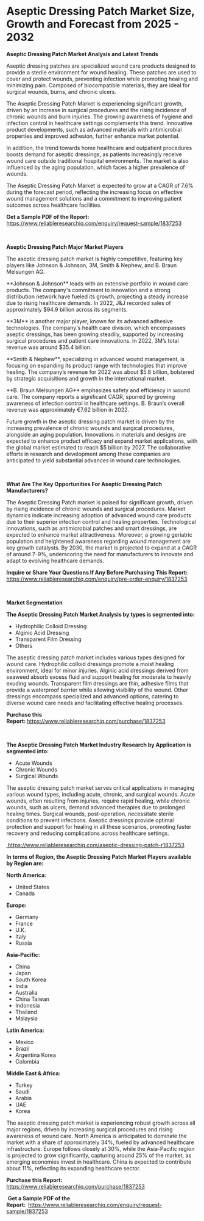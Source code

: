 <p><h1>Aseptic Dressing Patch Market Size, Growth and Forecast from 2025 - 2032</h1></p><p><strong>Aseptic Dressing Patch Market Analysis and Latest Trends</strong></p>
<p><p>Aseptic dressing patches are specialized wound care products designed to provide a sterile environment for wound healing. These patches are used to cover and protect wounds, preventing infection while promoting healing and minimizing pain. Composed of biocompatible materials, they are ideal for surgical wounds, burns, and chronic ulcers.</p><p>The Aseptic Dressing Patch Market is experiencing significant growth, driven by an increase in surgical procedures and the rising incidence of chronic wounds and burn injuries. The growing awareness of hygiene and infection control in healthcare settings complements this trend. Innovative product developments, such as advanced materials with antimicrobial properties and improved adhesion, further enhance market potential. </p><p>In addition, the trend towards home healthcare and outpatient procedures boosts demand for aseptic dressings, as patients increasingly receive wound care outside traditional hospital environments. The market is also influenced by the aging population, which faces a higher prevalence of wounds. </p><p>The Aseptic Dressing Patch Market is expected to grow at a CAGR of 7.6% during the forecast period, reflecting the increasing focus on effective wound management solutions and a commitment to improving patient outcomes across healthcare facilities.</p></p>
<p><strong>Get a Sample PDF of the Report:&nbsp;</strong> <a href="https://www.reliableresearchiq.com/enquiry/request-sample/1837253?utm_campaign=3365&utm_medium=2&utm_source=Github&utm_content=ia&utm_term=14042025&utm_id=aseptic-dressing-patch">https://www.reliableresearchiq.com/enquiry/request-sample/1837253</a></p>
<p>&nbsp;</p>
<p><strong>Aseptic Dressing Patch Major Market Players</strong></p>
<p><p>The aseptic dressing patch market is highly competitive, featuring key players like Johnson & Johnson, 3M, Smith & Nephew, and B. Braun Melsungen AG. </p><p>**Johnson & Johnson** leads with an extensive portfolio in wound care products. The company's commitment to innovation and a strong distribution network have fueled its growth, projecting a steady increase due to rising healthcare demands. In 2022, J&J recorded sales of approximately $94.9 billion across its segments.</p><p>**3M** is another major player, known for its advanced adhesive technologies. The company's health care division, which encompasses aseptic dressings, has been growing steadily, supported by increasing surgical procedures and patient care innovations. In 2022, 3M’s total revenue was around $35.4 billion.</p><p>**Smith & Nephew**, specializing in advanced wound management, is focusing on expanding its product range with technologies that improve healing. The company’s revenue for 2022 was about $5.8 billion, bolstered by strategic acquisitions and growth in the international market.</p><p>**B. Braun Melsungen AG** emphasizes safety and efficiency in wound care. The company reports a significant CAGR, spurred by growing awareness of infection control in healthcare settings. B. Braun’s overall revenue was approximately €7.62 billion in 2022.</p><p>Future growth in the aseptic dressing patch market is driven by the increasing prevalence of chronic wounds and surgical procedures, alongside an aging population. Innovations in materials and designs are expected to enhance product efficacy and expand market applications, with the global market estimated to reach $5 billion by 2027. The collaborative efforts in research and development among these companies are anticipated to yield substantial advances in wound care technologies.</p></p>
<p>&nbsp;</p>
<p><strong>What Are The Key Opportunities For Aseptic Dressing Patch Manufacturers?</strong></p>
<p><p>The Aseptic Dressing Patch market is poised for significant growth, driven by rising incidence of chronic wounds and surgical procedures. Market dynamics indicate increasing adoption of advanced wound care products due to their superior infection control and healing properties. Technological innovations, such as antimicrobial patches and smart dressings, are expected to enhance market attractiveness. Moreover, a growing geriatric population and heightened awareness regarding wound management are key growth catalysts. By 2030, the market is projected to expand at a CAGR of around 7-9%, underscoring the need for manufacturers to innovate and adapt to evolving healthcare demands.</p></p>
<p><strong>Inquire or Share Your Questions If Any Before Purchasing This Report:</strong> <a href="https://www.reliableresearchiq.com/enquiry/pre-order-enquiry/1837253?utm_campaign=3365&utm_medium=2&utm_source=Github&utm_content=ia&utm_term=14042025&utm_id=aseptic-dressing-patch">https://www.reliableresearchiq.com/enquiry/pre-order-enquiry/1837253</a></p>
<p>&nbsp;</p>
<p><strong>Market Segmentation</strong></p>
<p><strong>The Aseptic Dressing Patch Market Analysis by types is segmented into:</strong></p>
<p><ul><li>Hydrophilic Colloid Dressing</li><li>Alginic Acid Dressing</li><li>Transparent Film Dressing</li><li>Others</li></ul></p>
<p><p>The aseptic dressing patch market includes various types designed for wound care. Hydrophilic colloid dressings promote a moist healing environment, ideal for minor injuries. Alginic acid dressings derived from seaweed absorb excess fluid and support healing for moderate to heavily exuding wounds. Transparent film dressings are thin, adhesive films that provide a waterproof barrier while allowing visibility of the wound. Other dressings encompass specialized and advanced options, catering to diverse wound care needs and facilitating effective healing processes.</p></p>
<p><strong>Purchase this Report:&nbsp;</strong><a href="https://www.reliableresearchiq.com/purchase/1837253?utm_campaign=3365&utm_medium=2&utm_source=Github&utm_content=ia&utm_term=14042025&utm_id=aseptic-dressing-patch">https://www.reliableresearchiq.com/purchase/1837253</a></p>
<p>&nbsp;</p>
<p><strong>The Aseptic Dressing Patch Market Industry Research by Application is segmented into:</strong></p>
<p><ul><li>Acute Wounds</li><li>Chronic Wounds</li><li>Surgical Wounds</li></ul></p>
<p><p>The aseptic dressing patch market serves critical applications in managing various wound types, including acute, chronic, and surgical wounds. Acute wounds, often resulting from injuries, require rapid healing, while chronic wounds, such as ulcers, demand advanced therapies due to prolonged healing times. Surgical wounds, post-operation, necessitate sterile conditions to prevent infections. Aseptic dressings provide optimal protection and support for healing in all these scenarios, promoting faster recovery and reducing complications across healthcare settings.</p></p>
<p><a href="https://www.reliableresearchiq.com/aseptic-dressing-patch-r1837253?utm_campaign=3365&utm_medium=2&utm_source=Github&utm_content=ia&utm_term=14042025&utm_id=aseptic-dressing-patch">&nbsp;https://www.reliableresearchiq.com/aseptic-dressing-patch-r1837253</a></p>
<p><strong>In terms of Region, the Aseptic Dressing Patch Market Players available by Region are:</strong></p>
<p>
    <p> <strong> North America: </strong>
        <ul>
            <li>United States</li>
            <li>Canada</li>
        </ul>
        </p> 
    <p> <strong> Europe: </strong>
        <ul>
            <li>Germany</li>
            <li>France</li>
            <li>U.K.</li>
            <li>Italy</li>
            <li>Russia</li>
        </ul>
        </p> 
    <p> <strong> Asia-Pacific: </strong>
        <ul>
            <li>China</li>
            <li>Japan</li>
            <li>South Korea</li>
            <li>India</li>
            <li>Australia</li>
            <li>China Taiwan</li>
            <li>Indonesia</li>
            <li>Thailand</li>
            <li>Malaysia</li>
        </ul>
        </p> 
    <p> <strong> Latin America: </strong>
        <ul>
            <li>Mexico</li>
            <li>Brazil</li>
            <li>Argentina Korea</li>
            <li>Colombia</li>
        </ul>
        </p> 
    <p> <strong> Middle East & Africa: </strong>
        <ul>
            <li>Turkey</li>
            <li>Saudi</li>
            <li>Arabia</li>
            <li>UAE</li>
            <li>Korea</li>
        </ul>
    </p>
    </p>
<p><p>The aseptic dressing patch market is experiencing robust growth across all major regions, driven by increasing surgical procedures and rising awareness of wound care. North America is anticipated to dominate the market with a share of approximately 34%, fueled by advanced healthcare infrastructure. Europe follows closely at 30%, while the Asia-Pacific region is projected to grow significantly, capturing around 25% of the market, as emerging economies invest in healthcare. China is expected to contribute about 11%, reflecting its expanding healthcare sector.</p></p>
<p><strong>Purchase this Report: </strong><a href="https://www.reliableresearchiq.com/purchase/1837253?utm_campaign=3365&utm_medium=2&utm_source=Github&utm_content=ia&utm_term=14042025&utm_id=aseptic-dressing-patch">https://www.reliableresearchiq.com/purchase/1837253</a></p>
<p>&nbsp;<strong>Get a Sample PDF of the Report:&nbsp;&nbsp;</strong><a href="https://www.reliableresearchiq.com/enquiry/request-sample/1837253?utm_campaign=3365&utm_medium=2&utm_source=Github&utm_content=ia&utm_term=14042025&utm_id=aseptic-dressing-patch">https://www.reliableresearchiq.com/enquiry/request-sample/1837253</a></p>
<p><strong></strong></p>
<p><p></p><p></p><p></p></p>